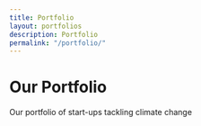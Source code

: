 ```yaml
---
title: Portfolio
layout: portfolios
description: Portfolio
permalink: "/portfolio/"
---
```


# Our Portfolio

Our portfolio of start-ups tackling climate change
